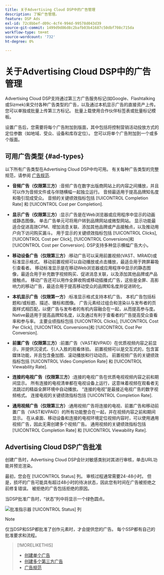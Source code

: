 ```yaml
---
title: 关于Advertising Cloud DSP中的广告管理
description: 了解广告管理。
feature: DSP Ads
exl-id: 72c8bbef-d09c-4cf4-994d-99578d043d39
source-git-commit: 1499d9d86d8c2bafb03b41687c50dbf708c715da
workflow-type: tm+mt
source-wordcount: '732'
ht-degree: 0%

---
```


# 关于Advertising Cloud DSP中的广告管理

<!-- add "The Ads View (Dashboard?)" section -->

Advertising Cloud DSP支持通过第三方广告服务标记(如Google、Flashtalking或Sizmek)来交付各种广告类型的广告，以及通过本机显示广告的直接资产上传。 您可以单独或批量上传第三方标记。 批量上载使用合作伙伴标签表或批量标记模板。

<!-- The bulk upload feature requires you to either a) upload DoubleClick and Flashtalking tag sheets or b) download a template, input your tags into the template, and then re-upload the template. -->
<!-- need a list of all supported third-party ad servers; see file in future-tbd folder -->

设置广告后，您需要将每个广告附加到版面，其中包括将控制营销活动投放方式的定位参数（如地域、受众、设备和库存定位）。 您可以将单个广告附加到一个或多个版面。

## 可用广告类型 {#ad-types}

以下所有广告类型在Advertising Cloud DSP中均可用。 有关每种广告类型的完整规范，请参阅 [广告规范](ad-specs.md).

* **音频广告（仅限第三方）**:音频广告在数字出版商网站上的内容之间播放，并且可以作为音频文件或与伴随横幅一起独立运行。 音频最适用于提高品牌知名度和吸引现成受众。 音频的关键绩效指标包括 [!UICONTROL Completion Rate] 和 [!UICONTROL Cost per Completion].

* **显示广告（仅限第三方）**:显示广告是在Web浏览器或应用程序中显示的动画或静态图像。 单击广告单元可将用户转到品牌网站或微型网站。 显示功能最适合促进高效CPM、增加消息关联、添加其他品牌或产品接触点，以及推动用户向下访问购买漏斗。 用于显示的关键绩效指标包括 [!UICONTROL Clicks], [!UICONTROL Cost per Click], [!UICONTROL Conversions]和 [!UICONTROL Cost per Conversion]. DSP支持多种显示横幅广告大小。

* **移动设备广告（仅限第三方）**:移动广告可以采用前置视频(VAST、MRAID)或标准显示格式。 移动前置视频可以自动播放或点击播放，最适合用于跨屏幕吸引查看者。 移动标准显示是在移动Web浏览器或应用程序中显示的静态图像，最适合用于补充数字视频购买、促进消息关联，以及添加其他品牌或产品接触点。 移动广告还可以用作全屏收购或移动插播式广告，这些是全屏、高影响力的移动广告，最适合用于提高移动受众的品牌知名度并促进转化。

* **本机显示广告（仅限第一方）**:标准显示格式支持本机广告。 本机广告包括标题和/或标题、描述、徽标和图像。 广告元素经过组合和渲染以与发布者的页面样式相匹配，以便广告与发布者的有机内容融合在一起，从而提高参与度。 Native最适用于提高品牌知名度，以及通过有利于查看者的广告提高受众查看率和参与率。 主要业绩指标包括 [!UICONTROL Clicks], [!UICONTROL Cost Per Click], [!UICONTROL Conversions]和 [!UICONTROL Cost Per Conversion].

* **前置广告（仅限第三方）**:前置广告（VAST和VPAID）在优质视频内容之前显示，并提供沉浸式、引人入胜的观看体验。 前置视频可以是交互式的，包含富媒体功能，并且包含叠加图、滚动播放和行动动员。 前置视频广告的关键绩效指标包括 [!UICONTROL Video Completion Rate] 和 [!UICONTROL Viewability Rate].

* **连接的电视广告（仅限第三方）**:连接的电视广告在优质电视视频内容之前和期间显示。 所有连接的电视清单都在电视设备上运行，这意味着视频在观看者无法跳过的精益全屏环境中自动播放。 “连接的电视”是最接近电视广告的数字视频格式。 连接电视的关键绩效指标包括 [!UICONTROL Completion Rate].

* **通用视频广告（仅限第三方）**:通用视频广告将连接的电视、前置广告和移动前置广告（VAST和VPAID）的所有功能整合在一起，并在视频内容之前和期间显示。 在从桌面、移动设备和连接的电视环境定位视频内容时，可以使用通用视频广告，因此无需创建多个视频广告。 通用视频的关键绩效指标包括 [!UICONTROL Completion Rate] 和 [!UICONTROL Viewability Rate].

## Advertising Cloud DSP广告批准

创建广告时，Advertising Cloud DSP会针对敏感类别对其进行审核，单击URL功能并预览渲染。

最初，您会在 [!UICONTROL Status] 列。 审核过程通常需要24-48小时。 但是，损坏的广告可能具有超过48小时的待决状态，因此您有时间在广告被拒绝之前修复错误。 被拒绝的广告包括拒绝的原因。

当DSP批准广告时，“状态”列中将显示一个绿色圆点。

![批准指示器 [!UICONTROL Status] 列](/help/dsp/assets/ad-approval-status.png)

>[!NOTE]
>
>仅当DSP和SSP都批准了创作元素时，才会提供您的广告。 每个SSP都有自己的批准要求和流程。

>[!MORELIKETHIS]
>
>* [创建单个广告](ad-create.md)
>* [创建多个第三方广告](ad-create-multiple.md)
>* [广告规范](ad-specs.md)

